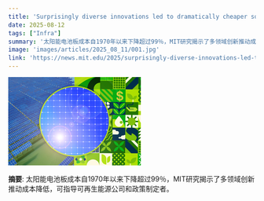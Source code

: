 ```yaml
---
title: 'Surprisingly diverse innovations led to dramatically cheaper solar panels'
date: 2025-08-12
tags: ["Infra"]
summary: '太阳能电池板成本自1970年以来下降超过99％，MIT研究揭示了多领域创新推动成本降低，可指导可再生能源公司和政策制定者。'
image: 'images/articles/2025_08_11/001.jpg'
link: 'https://news.mit.edu/2025/surprisingly-diverse-innovations-led-to-dramatically-cheaper-solar-panels-0811'
---
```

![Surprisingly diverse innovations led to dramatically cheaper solar panels](images/articles/2025_08_11/001.jpg)

**摘要**: 太阳能电池板成本自1970年以来下降超过99％，MIT研究揭示了多领域创新推动成本降低，可指导可再生能源公司和政策制定者。
